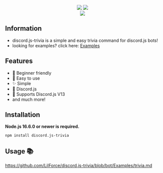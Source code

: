 
<p align="center">
   <a href="https://www.npmjs.com/package/discord.js-trivia"><img src="https://img.shields.io/npm/v/discord.js-trivia.svg?style=flat-square" /></a>
   <a href="https://github.com/LilForce/discord.js-trivia/blob/bot/LICENCE"><img src="https://nuggies.js.org/assets/img/license.ade17f5e.svg" /></a>
   <br>
   <a href="https://www.npmjs.com/package/discord.js-trivia"><img src="https://nodei.co/npm/discord.js-trivia.png?downloadRank=true&downloads=true&downloadRank=true&stars=true" /></a>
</p>


## Information

- discord.js-trivia is a simple and easy trivia command for discord.js bots!
- looking for examples? click here: [Examples](https://github.com/LilForce/discord.js-trivia/blob/bot/Examples)

## Features

- 🧑 Beginner friendly
- 🎉 Easy to use
- ✨ Simple
- 🔘 Discord.js
- 🤖 Supports Discord.js V13 
- and much more!

## Installation

**Node.js 16.6.0 or newer is required.**  

```sh-session
npm install discord.js-trivia
```

## Usage 📚
https://github.com/LilForce/discord.js-trivia/blob/bot/Examples/trivia.md

